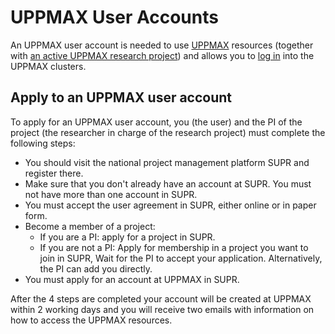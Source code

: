 # UPPMAX User Accounts

An UPPMAX user account is needed to use [UPPMAX](../cluster_guides/uppmax.md) 
resources (together with [an active UPPMAX research project](project.md))
and allows you to [log in](login.md) into the UPPMAX clusters.

## Apply to an UPPMAX user account

To apply for an UPPMAX user account, you (the user) 
and the PI of the project (the researcher 
in charge of the research project) must complete the following steps:

- You should visit the national project management platform SUPR and register there.
- Make sure that you don't already have an account at SUPR. 
  You must not have more than one account in SUPR.
- You must accept the user agreement in SUPR, either online or in paper form.
- Become a member of a project:
  - If you are a PI: apply for a project in SUPR.
  - If you are not a PI: Apply for membership in a project you want to join in SUPR, Wait for the PI to accept your application. Alternatively, the PI can add you directly.
- You must apply for an account at UPPMAX in SUPR.

After the 4 steps are completed your account will be created at UPPMAX 
within 2 working days and you will receive two emails with information 
on how to access the UPPMAX resources.
